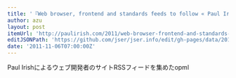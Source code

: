 ```yaml
---
title: '『Web browser, frontend and standards feeds to follow « Paul Irish』'
author: azu
layout: post
itemUrl: 'http://paulirish.com/2011/web-browser-frontend-and-standards-feeds-to-follow/'
editJSONPath: 'https://github.com/jser/jser.info/edit/gh-pages/data/2011/11/index.json'
date: '2011-11-06T07:00:00Z'
---
```

Paul Irishによるウェブ開発者のサイトRSSフィードを集めたopml
